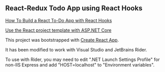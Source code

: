 ## React-Redux Todo App using React Hooks

[How To Build a React To-Do App with React Hooks](https://www.digitalocean.com/community/tutorials/how-to-build-a-react-to-do-app-with-react-hooks)

[Use the React project template with ASP.NET Core](https://docs.microsoft.com/en-us/aspnet/core/client-side/spa/react?view=aspnetcore-3.1&tabs=visual-studio)

This project was bootstrapped with [Create React App](https://github.com/facebookincubator/create-react-app).

It has been modified to work with Visual Studio and JetBrains Rider.

To use with Rider, you may need to edit ".NET Launch Settings Profile" for non-IIS Express and add "HOST=localhost" to "Environment variables".
